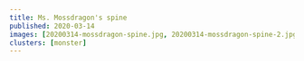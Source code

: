 ```yaml
---
title: Ms. Mossdragon's spine
published: 2020-03-14
images: [20200314-mossdragon-spine.jpg, 20200314-mossdragon-spine-2.jpg]
clusters: [monster]
---
```

